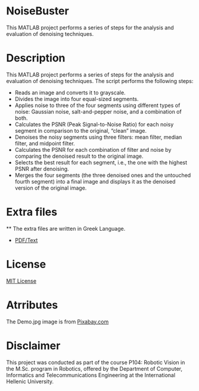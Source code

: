 # NoiseBuster

This MATLAB project performs a series of steps for the analysis and evaluation of denoising techniques.

# Description

This MATLAB project performs a series of steps for the analysis and evaluation of denoising techniques. The script performs the following steps:
* Reads an image and converts it to grayscale.
* Divides the image into four equal-sized segments.
* Applies noise to three of the four segments using different types of noise: Gaussian noise, salt-and-pepper noise, and a combination of both.
* Calculates the PSNR (Peak Signal-to-Noise Ratio) for each noisy segment in comparison to the original, “clean” image.
* Denoises the noisy segments using three filters: mean filter, median filter, and midpoint filter.
* Calculates the PSNR for each combination of filter and noise by comparing the denoised result to the original image.
* Selects the best result for each segment, i.e., the one with the highest PSNR after denoising.
* Merges the four segments (the three denoised ones and the untouched fourth segment) into a final image and displays it as the denoised version of the original image.


# Extra files
** The extra files are written in Greek Language.
* [PDF/Text](./assets/Ρ104%20-%20NoiseBuster.pdf)

# License

[MIT License](./LICENSE)

# Atrributes
The Demo.jpg image is from [Pixabay.com](https://pixabay.com/photos/cortina-dampezzo-mountain-italy-9307295/)

# Disclaimer

This project was conducted as part of the course Ρ104: Robotic Vision in the M.Sc. program in Robotics, offered by the
Department of Computer, Informatics and Telecommunications Engineering at the International Hellenic University.